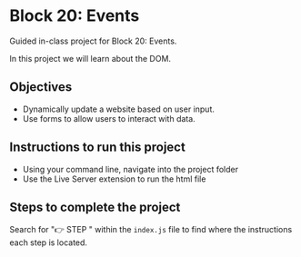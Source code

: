 # Block 20: Events

Guided in-class project for Block 20: Events.

In this project we will learn about the DOM.

## Objectives
* Dynamically update a website based on user input.
* Use forms to allow users to interact with data.

## Instructions to run this project

- Using your command line, navigate into the project folder
- Use the Live Server extension to run the html file 

## Steps to complete the project
Search for "👉 STEP " within the `index.js` file to find where the instructions each step is located.